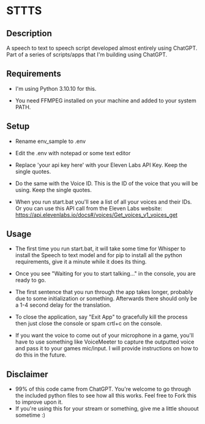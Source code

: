 # STTTS
## Description

A speech to text to speech script developed almost entirely using ChatGPT. Part of a series of scripts/apps that I'm building using ChatGPT.

## Requirements

- I'm using Python 3.10.10 for this.

- You need FFMPEG installed on your machine and added to your system PATH.

## Setup

- Rename env_sample to .env

- Edit the .env with notepad or some text editor

- Replace 'your api key here' with your Eleven Labs API Key. Keep the single quotes.

- Do the same with the Voice ID. This is the ID of the voice that you will be using. Keep the single quotes.

- When you run start.bat you'll see a list of all your voices and their IDs. Or you can use this API call from the Eleven Labs website: https://api.elevenlabs.io/docs#/voices/Get_voices_v1_voices_get

## Usage

- The first time you run start.bat, it will take some time for Whisper to install the Speech to text model and for pip to install all the python requirements, give it a minute while it does its thing.

- Once you see "Waiting for you to start talking..." in the console, you are ready to go.

- The first sentence that you run through the app takes longer, probably due to some initialization or something. Afterwards there should only be a 1-4 second delay for the translation.

- To close the application, say "Exit App" to gracefully kill the process then just close the console or spam crtl+c on the console.

- If you want the voice to come out of your microphone in a game, you'll have to use something like VoiceMeeter to capture the outputted voice and pass it to your games mic/input. I will provide instructions on how to do this in the future.

## Disclaimer
- 99% of this code came from ChatGPT. You're welcome to go through the included python files to see how all this works. Feel free to Fork this to improve upon it.
- If you're using this for your stream or something, give me a little shouout sometime :)
